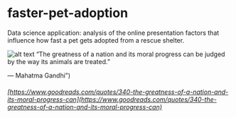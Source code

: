 # faster-pet-adoption

Data science application: analysis of the online presentation factors that influence how fast a pet gets adopted from a rescue shelter.

![alt text](/blob/master/src/readme/imgs/5810891.jpg) “The greatness of a nation and its moral progress can be judged by the way its animals are treated.”

― Mahatma Gandhi")

###### [https://www.goodreads.com/quotes/340-the-greatness-of-a-nation-and-its-moral-progress-can](https://www.goodreads.com/quotes/340-the-greatness-of-a-nation-and-its-moral-progress-can)
